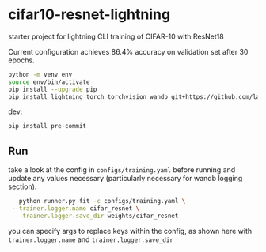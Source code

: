 # cifar10-resnet-lightning
starter project for lightning CLI training of CIFAR-10 with ResNet18

Current configuration achieves 86.4% accuracy on validation set after 30 epochs.

```bash
python -m venv env
source env/bin/activate
pip install --upgrade pip
pip install lightning torch torchvision wandb git+https://github.com/lannelin/lightning-bolts.git@lightning2  'jsonargparse[signatures]>=4.27.7'
```

dev:
```bash
pip install pre-commit
```

## Run

take a look at the config in `configs/training.yaml` before running and update any values necessary (particularly necessary for wandb logging section).

```bash
   python runner.py fit -c configs/training.yaml \
 --trainer.logger.name cifar_resnet \
  --trainer.logger.save_dir weights/cifar_resnet
```

you can specify args to replace keys within the config, as shown here with `trainer.logger.name` and `trainer.logger.save_dir`
